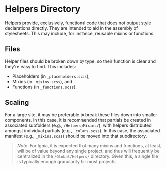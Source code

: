 # Helpers Directory

Helpers provide, exclusively, functional code that does not output style declarations directly. They are intended to aid in the assembly of stylesheets. This may include, for instance, reusable mixins or functions.

## Files
Helper files should be broken down by type, so their function is clear and they're easy to find. This includes:
- Placeholders (in `_placeholders.scss`),
- Mixins (in `_mixins.scss`), and
- Functions (in `_functions.scss`).

## Scaling
For a large site, it may be preferable to break these files down into smaller components. In this case, it is recommended that partials be created in associated subfolders (e.g., `/Helpers/Mixins/`), with helpers distributed amongst individual partials (e.g., `_colors.scss`). In this case, the associated manifest (e.g., `_mixins.scss`) should be moved into that subdirectory.

> *Note:* For Ignia, it is expected that many mixins and functions, at least, will be of value beyond any single project, and thus will frequently be centralized in the `/Global/Helpers/` directory. Given this, a single file is typically enough granularity for most projects.

